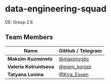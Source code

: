 # data-engineering-squad
DE: Group 2.6

## Team Members
| Name | GitHub / Telegram |
|------|--------------------|
| **Maksim Kuzminets** | [@maximystic](https://t.me/maximystic) |
| **Valeria Kotruntseva** | [@pieni_korppi](https://t.me/pieni_korppi) |
| **Tatyana Lonina** | [@Kira_Essen](https://t.me/Kira_Essen) |